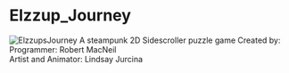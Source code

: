# Elzzup_Journey
![ElzzupsJourney](https://user-images.githubusercontent.com/55792108/116495745-ec115480-a879-11eb-8e0c-a8ee59e885aa.png)
A steampunk 2D Sidescroller puzzle game
Created by: <br />
Programmer: Robert MacNeil <br />
Artist and Animator: Lindsay Jurcina
